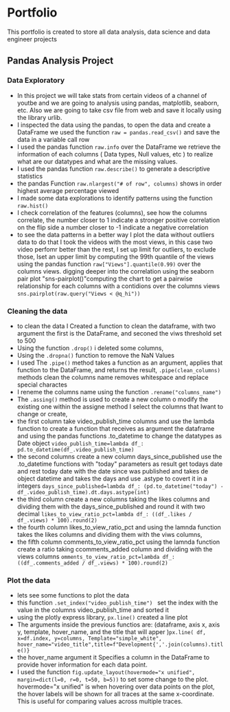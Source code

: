 # Portfolio

This portfolio is created to store all data analysis, data science and data engineer projects

## Pandas Analysis Project

### Data Exploratory

* In this project we will take stats from certain videos of a channel of youtbe and we are going to analysis using pandas, matplotlib, seaborn, etc. Also we are going to take csv file from web and save it locally using the library urlib.
* I inspected the data using the pandas, to open the data and create a DataFrame we used the function `raw = pandas.read_csv()` and save the data in a variable call row
* I used the pandas function `raw.info` over the DataFrame we retrieve the information of each columns ( Data types, Null values, etc ) to realize what are our datatypes and what are the missing values.
* I used the pandas function `raw.describe()` to generate a descriptive statistics
* the pandas Function `raw.nlargest("# of row", columns)` shows in order highest average percentage viewed
* I made some data explorations to identify patterns using the function `raw.hist()`
* I check correlation of the features (columns), see how the columns correlate, the number closer to 1 indicate a stronger positive correlation on the flip side a number closer to -1 indicate a negative correlation
* to see the data patterns in a better way I plot the data without outliers data to do that I took the videos with the most views, in this case two video perfomr better than the rest, I set up limit for outliers, to exclude those, Iset an upper limit by computing the 99th quantile of the views using the  pandas function `raw["Views"].quantile(0.99)` over the columns views.  digging deeper into the correlation using the seaborn pair plot "sns-pairplot()"computing the chart to get a pairwise relationship for each columns with a contidions over the columns views `sns.pairplot(raw.query("Views < @q_hi"))`

### Cleaning the data

* to clean the data I Created a function to clean the dataframe, with two argument the first is the DataFrame, and seconed the viws threshold set to 500
* Using the function `.drop()` i deleted some columns,
* Using the `.dropna()` function to remove the NaN Values
* I used The `.pipe()` method takes a function as an argument, applies that function to the DataFrame, and returns the result, `.pipe(clean_columns)` methods clean the columns name removes whitespace and replace special charactes
* I reneme the columns  name using the function `.rename("columns_name")`
* The `.assing()` method is used to create a new column o modify the existing one within the assigne method I select the columns that Iwant to change or create,
* the first column take video_publish_time columns and  use  the lambda function to create a function that receives as argument the dataframe and using the pandas functions .to_datetime to change the datatypes as Date object `video_publish_time=lambda df_: pd.to_datetime(df_.video_publish_time)`
* the second columns create a new column days_since_published use the .to_datetime functions with "today" parameters as result get todays date and rest today date with the date since was published and takes de object datetime and takes the days and use .astype to covert it in a integers `days_since_published=lambda df_: (pd.to_datetime("today") - df_.video_publish_time).dt.days.astype(int)`
* the third column create a new columns taking the likes columns and dividing them with the days_since_published and round it with two decimal `likes_to_view_ratio_pct=lambda df_: ((df_.likes / df_.views) * 100).round(2)`
* the fourth column likes_to_view_ratio_pct and using the lamnda function takes the likes columns and dividing them with the viws columns,
* the fifth column comments_to_view_ratio_pct using the lamnda function create a ratio taking ccomments_added column and dividing with the views columns `omments_to_view_ratio_pct=lambda df_: ((df_.comments_added / df_.views) * 100).round(2)`

### Plot the data

* lets see some functions to plot the data
* this function `.set_index("video_publish_time") ` set the index with the value in the columns video_publish_time and sorted it
* using the plotly express library, `px.line()` created a line plot
* The arguments inside the previous functios are:  (dataframe, axis x, axis y, template, hover_name, and the title that will apper )`px.line( df, x=df.index, y=columns, Template="simple_white", hover_name="video_title",title=f"Development{','.join(columns).title()}`
* the hover_name argument it Specifies a column in the DataFrame to provide hover information for each data point.
* I used the function `fig.update_layout(hovermode="x unified", margin=dict(l=0, r=0, t=50, b=5))` to set some change to the plot. hovermode="x unified" is when hovering over data points on the plot, the hover labels will be shown for all traces at the same x-coordinate. This is useful for comparing values across multiple traces.

